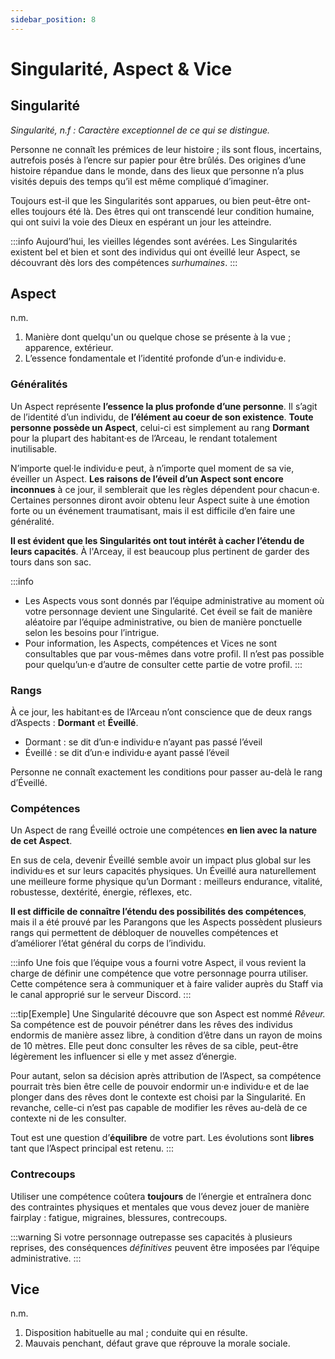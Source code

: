 ```yaml
---
sidebar_position: 8
---
```


# Singularité, Aspect & Vice

## Singularité

*Singularité, n.f : Caractère exceptionnel de ce qui se distingue.*

Personne ne connaît les prémices de leur histoire ; ils sont flous, incertains, autrefois posés à l’encre sur papier pour être brûlés. Des origines d’une histoire répandue dans le monde, dans des lieux que personne n’a plus visités depuis des temps qu’il est même compliqué d’imaginer.

Toujours est-il que les Singularités sont apparues, ou bien peut-être ont-elles toujours été là. Des êtres qui ont transcendé leur condition humaine, qui ont suivi la voie des Dieux en espérant un jour les atteindre.

:::info
Aujourd’hui, les vieilles légendes sont avérées. Les Singularités existent bel et bien et sont des individus qui ont éveillé leur Aspect, se découvrant dès lors des compétences *surhumaines*.
:::

## Aspect

n.m.
1. <span className="italic">Manière dont quelqu'un ou quelque chose se présente à la vue ; apparence, extérieur.</span>
2. <span className="italic">L’essence fondamentale et l’identité profonde d’un·e individu·e.</span>

### Généralités

Un Aspect représente **l’essence la plus profonde d’une personne**. Il s’agit de l’identité d’un individu, de **l’élément au coeur de son existence**. **Toute personne possède un Aspect**, celui-ci est simplement au rang **Dormant** pour la plupart des habitant·es de l’Arceau, le rendant totalement inutilisable.

N’importe quel·le individu·e peut, à n’importe quel moment de sa vie, éveiller un Aspect. **Les raisons de l’éveil d’un Aspect sont encore inconnues** à ce jour, il semblerait que les règles dépendent pour chacun·e. Certaines personnes diront avoir obtenu leur Aspect suite à une émotion forte ou un événement traumatisant, mais il est difficile d’en faire une généralité.

**Il est évident que les Singularités ont tout intérêt à cacher l’étendu de leurs capacités**. À l'Arceay, il est beaucoup plus pertinent de garder des tours dans son sac.

:::info
- Les Aspects vous sont donnés par l’équipe administrative au moment où votre personnage devient une Singularité. Cet éveil se fait de manière aléatoire par l’équipe administrative, ou bien de manière ponctuelle selon les besoins pour l’intrigue.
- Pour information, les Aspects, compétences et Vices ne sont consultables que par vous-mêmes dans votre profil. Il n’est pas possible pour quelqu’un·e d’autre de consulter cette partie de votre profil.
:::

### Rangs

À ce jour, les habitant·es de l’Arceau n’ont conscience que de deux rangs d’Aspects : **Dormant** et **Éveillé**.

- Dormant : se dit d’un·e individu·e n’ayant pas passé l’éveil
- Éveillé : se dit d’un·e individu·e ayant passé l’éveil

Personne ne connaît exactement les conditions pour passer au-delà le rang d’Éveillé.

### Compétences

Un Aspect de rang Éveillé octroie une compétences **en lien avec la nature de cet Aspect**.

En sus de cela, devenir Éveillé semble avoir un impact plus global sur les individu·es et sur leurs capacités physiques. Un Éveillé aura naturellement une meilleure forme physique qu’un Dormant : meilleurs endurance, vitalité, robustesse, dextérité, énergie, réflexes, etc.

**Il est difficile de connaître l’étendu des possibilités des compétences**, mais il a été prouvé par les Parangons que les Aspects possèdent plusieurs rangs qui permettent de débloquer de nouvelles compétences et d’améliorer l’état général du corps de l’individu.

:::info
Une fois que l’équipe vous a fourni votre Aspect, il vous revient la charge de définir une compétence que votre personnage pourra utiliser. Cette compétence sera à communiquer et à faire valider auprès du Staff via le canal approprié sur le serveur Discord.
:::

:::tip[Exemple]
Une Singularité découvre que son Aspect est nommé *Rêveur.*
Sa compétence est de pouvoir pénétrer dans les rêves des individus endormis de manière assez libre, à condition d’être dans un rayon de moins de 10 mètres. Elle peut donc consulter les rêves de sa cible, peut-être légèrement les influencer si elle y met assez d’énergie.

Pour autant, selon sa décision après attribution de l’Aspect, sa compétence pourrait très bien être celle de pouvoir endormir un·e individu·e et de lae plonger dans des rêves dont le contexte est choisi par la Singularité. En revanche, celle-ci n’est pas capable de modifier les rêves au-delà de ce contexte ni de les consulter.

Tout est une question d’**équilibre** de votre part. Les évolutions sont **libres** tant que l’Aspect principal est retenu.
:::

### Contrecoups

Utiliser une compétence coûtera **toujours** de l’énergie et entraînera donc des contraintes physiques et mentales que vous devez jouer de manière fairplay : fatigue, migraines, blessures, contrecoups.

:::warning
Si votre personnage outrepasse ses capacités à plusieurs reprises, des conséquences *définitives* peuvent être imposées par l’équipe administrative.
:::

## Vice

n.m.
1. <span className="italic">Disposition habituelle au mal ; conduite qui en résulte.</span>
2. <span className="italic">Mauvais penchant, défaut grave que réprouve la morale sociale.</span>